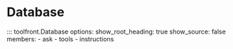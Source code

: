 # Database

::: toolfront.Database
    options:
      show_root_heading: true
      show_source: false
      members:
        - ask
        - tools
        - instructions